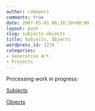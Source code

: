 ```yaml
---
author: robmyers
comments: true
date: 2007-05-01 06:18:20+00:00
layout: post
slug: subjects-objects
title: Subjects, Objects
wordpress_id: 1274
categories:
- Generative Art
- Projects
---
```


Processing work in progress:  
  
[Subjects](/processing/subjects_applet1/index.html)  
  
[Objects](/processing/objects_applet1/index.html)  


